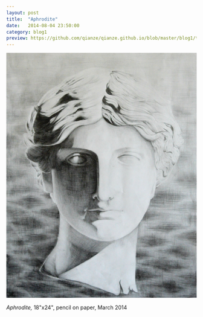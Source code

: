 ```yaml
---
layout: post
title:  "Aphrodite"
date:   2014-08-04 23:50:00
category: blog1
preview: https://github.com/qianze/qianze.github.io/blob/master/blog1/thumbnails/Aphrodite%20in%20the%20Ocean.jpg?raw=true
---
```


![Picture 1](https://github.com/qianze/qianze.github.io/blob/master/blog1/images/Aphrodite%20in%20the%20Ocean.jpg?raw=true)

<i>Aphrodite,</i> 18"x24", pencil on paper, March 2014
